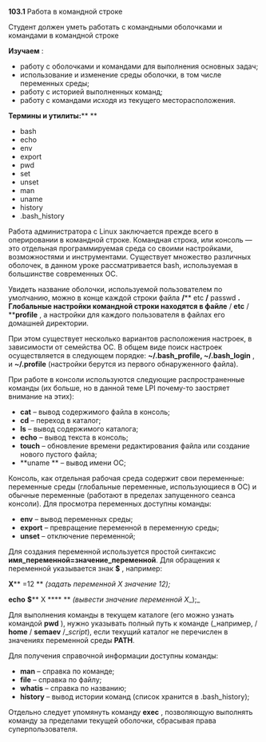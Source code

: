 **103.1** Работа в командной строке

Студент должен уметь работать с командными оболочками и командами в командной строке

**Изучаем** :

- работу с оболочками и командами для выполнения основных задач;
- использование и изменение среды оболочки, в том числе переменных среды;
- работу с историей выполненных команд;
- работу с командами исходя из текущего месторасположения.

**Термины и утилиты:****        **

- bash
- echo
- env
- export
- pwd
- set
- unset
- man
- uname
- history
- .bash\_history

Работа администратора с Linux заключается прежде всего в оперировании в командной строке. Командная строка, или консоль — это отдельная программируемая среда со своими настройками, возможностями и инструментами. Существует множество различных оболочек, в данном уроке рассматривается bash, используемая в большинстве современных ОС.

Увидеть название оболочки, используемой пользователем по умолчанию, можно в конце каждой строки файла **/**** etc ****/**** passwd **. Глобальные настройки командной строки находятся в файле** / ****etc**** / ****profile** , а настройки для каждого пользователя в файлах его домашней директории.

При этом существует несколько вариантов расположения настроек, в зависимости от семейства ОС. В общем виде поиск настроек осуществляется в следующем порядке:   **~/.bash\_profile, ~/.bash\_login** , и **~/.profile** (настройки берутся из первого обнаруженного файла).

При работе в консоли используются следующие распространенные команды (их больше, но в данной теме LPI почему-то заостряет внимание на этих):

- **cat**          –  вывод содержимого файла в консоль;
- **cd**         – переход в каталог;
- **ls**         – вывод содержимого каталога;
- **echo**         – вывод текста в консоль;
- **touch**         – обновление времени редактирования файла или создание нового пустого файла;
- **uname       ** – вывод имени ОС;

Консоль, как отдельная рабочая среда содержит свои переменные: переменные среды (глобальные переменные, использующиеся в ОС) и обычные переменные (работают в пределах запущенного сеанса консоли). Для просмотра переменных доступны команды:

- **env** – вывод переменных среды;
- **export** – превращение переменной в переменную среды;
- **unset** – отключение переменной;

Для создания переменной используется простой синтаксис **имя\_переменной=значение\_переменной**. Для обращения к переменной указывается знак **$** , например:

**X**** =12               ** _(задать переменной_ _X_ _значение 12);_

**echo**   **$**** X ****               ** _(вывести значение переменной_ _X__);_

Для выполнения команды в текущем каталоге (его можно узнать командой **pwd** ), нужно указывать полный путь к команде (_например, / __home__ / __semaev__ /__script_), если текущий каталог не перечислен в значениях переменной среды **PATH**.

Для получения справочной информации доступны команды:

- **man**         – справка по команде;
- **file**         – справка по файлу;
- **whatis** – справка по названию;
- **history** – вывод истории команд (список хранится в .bash\_history);

Отдельно следует упомянуть команду **exec** , позволяющую выполнять команду за пределами текущей оболочки, сбрасывая права суперпользователя.
